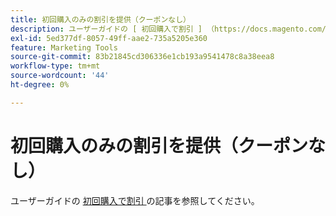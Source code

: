 ```yaml
---
title: 初回購入のみの割引を提供（クーポンなし）
description: ユーザーガイドの [ 初回購入で割引 ] （https://docs.magento.com/m2/ee/user_guide/marketing/price-rule-discount-first-purchase.html）の記事を参照してください。
exl-id: 5ed377df-8057-49ff-aae2-735a5205e360
feature: Marketing Tools
source-git-commit: 83b21845cd306336e1cb193a9541478c8a38eea8
workflow-type: tm+mt
source-wordcount: '44'
ht-degree: 0%

---
```


# 初回購入のみの割引を提供（クーポンなし）

ユーザーガイドの [ 初回購入で割引 ](https://docs.magento.com/m2/ee/user_guide/marketing/price-rule-discount-first-purchase.html) の記事を参照してください。
